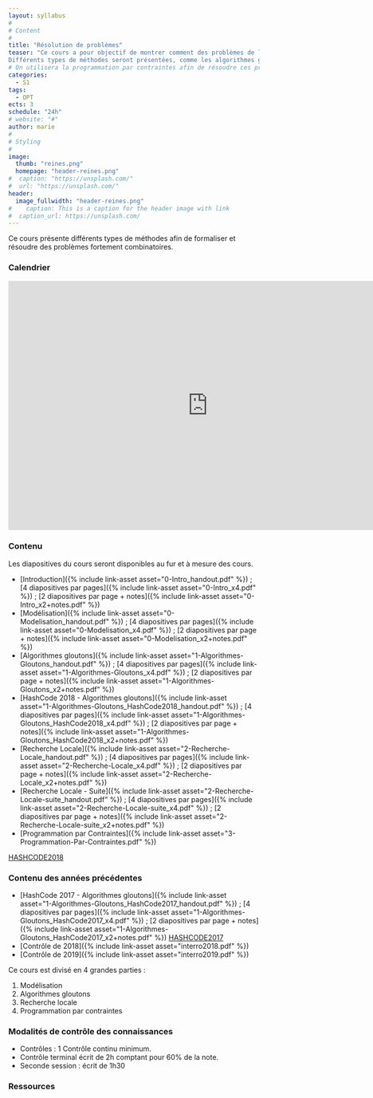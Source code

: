 ```yaml
---
layout: syllabus
#
# Content
#
title: "Résolution de problèmes"
teaser: "Ce cours a pour objectif de montrer comment des problèmes de la vie réelle peuvent être résolus, tels que l’allocation de portes d’embarquement aux avions, la recherche de chemins sous contraintes, etc. 
Différents types de méthodes seront présentées, comme les algorithmes gloutons, la recherche locale et la programmation par contraintes."
# On utilisera la programmation par contraintes afin de résoudre ces problèmes.
categories:
  - S1
tags:
  - OPT
ects: 3
schedule: "24h"
# website: "#"
author: marie
#
# Styling
#
image:
  thumb: "reines.png"
  homepage: "header-reines.png"
#  caption: "https://unsplash.com/"
#  url: "https://unsplash.com/"
header:
  image_fullwidth: "header-reines.png"
#    caption: This is a caption for the header image with link
#  caption_url: https://unsplash.com/  
---
```


Ce cours présente différents types de méthodes afin de formaliser et résoudre des problèmes fortement combinatoires.
<!-- Ce cours présente la programmation par contraintes, afin de formaliser et résoudre des problèmes fortement combinatoires. -->

### Calendrier ###

<iframe src="https://calendar.google.com/calendar/embed?mode=AGENDA&amp;height=500&amp;wkst=2&amp;bgcolor=%23ffffff&amp;src=v9jpv3uf5ncvm951f7ocq6nnak%40group.calendar.google.com&amp;color=%230F4B38&amp;ctz=Europe%2FParis" style="border-width:0" width="800" height="500" frameborder="0" scrolling="no"></iframe>

### Contenu ###

Les diapositives du cours seront disponibles au fur et à mesure des cours.
 - [Introduction]({% include link-asset asset="0-Intro_handout.pdf" %}) ; [4 diapositives par pages]({% include link-asset asset="0-Intro_x4.pdf" %}) ; [2 diapositives par page + notes]({% include link-asset asset="0-Intro_x2+notes.pdf" %})
 - [Modélisation]({% include link-asset asset="0-Modelisation_handout.pdf" %}) ; [4 diapositives par pages]({% include link-asset asset="0-Modelisation_x4.pdf" %}) ; [2 diapositives par page + notes]({% include link-asset asset="0-Modelisation_x2+notes.pdf" %})
 - [Algorithmes gloutons]({% include link-asset asset="1-Algorithmes-Gloutons_handout.pdf" %}) ; [4 diapositives par pages]({% include link-asset asset="1-Algorithmes-Gloutons_x4.pdf" %}) ; [2 diapositives par page + notes]({% include link-asset asset="1-Algorithmes-Gloutons_x2+notes.pdf" %})
 - [HashCode 2018 - Algorithmes gloutons]({% include link-asset asset="1-Algorithmes-Gloutons_HashCode2018_handout.pdf" %}) ; [4 diapositives par pages]({% include link-asset asset="1-Algorithmes-Gloutons_HashCode2018_x4.pdf" %}) ; [2 diapositives par page + notes]({% include link-asset asset="1-Algorithmes-Gloutons_HashCode2018_x2+notes.pdf" %})
 - [Recherche Locale]({% include link-asset asset="2-Recherche-Locale_handout.pdf" %}) ; [4 diapositives par pages]({% include link-asset asset="2-Recherche-Locale_x4.pdf" %}) ; [2 diapositives par page + notes]({% include link-asset asset="2-Recherche-Locale_x2+notes.pdf" %})
 - [Recherche Locale - Suite]({% include link-asset asset="2-Recherche-Locale-suite_handout.pdf" %}) ; [4 diapositives par pages]({% include link-asset asset="2-Recherche-Locale-suite_x4.pdf" %}) ; [2 diapositives par page + notes]({% include link-asset asset="2-Recherche-Locale-suite_x2+notes.pdf" %})
 - [Programmation par Contraintes]({% include link-asset asset="3-Programmation-Par-Contraintes.pdf" %})

 [HASHCODE2018](https://51364960.widgets.sphere-engine.com/lp?hash=gspLj7aOPT)


### Contenu des années précédentes ###

 - [HashCode 2017 - Algorithmes gloutons]({% include link-asset asset="1-Algorithmes-Gloutons_HashCode2017_handout.pdf" %}) ; [4 diapositives par pages]({% include link-asset asset="1-Algorithmes-Gloutons_HashCode2017_x4.pdf" %}) ; [2 diapositives par page + notes]({% include link-asset asset="1-Algorithmes-Gloutons_HashCode2017_x2+notes.pdf" %})
[HASHCODE2017](https://51364960.widgets.sphere-engine.com/lp?hash=ZxDblRSByv)
 - [Contrôle de 2018]({% include link-asset asset="interro2018.pdf" %})
 - [Contrôle de 2019]({% include link-asset asset="interro2019.pdf" %})
 
<!--  : [Modélisation 1]({% include link-asset asset="CM1.pdf" %}), [Modélisation 2]({% include link-asset asset="CM2.pdf" %}).
Ainsi qu'une [correction du contrôle]({% include link-asset asset="correction.pdf" %}). -->

Ce cours est divisé en 4 grandes parties :
  1. Modélisation 
  2. Algorithmes gloutons <!-- Variables, domaines, contraintes arithmétiques -->
  3. Recherche locale <!-- Propagation -->
  4. Programmation par contraintes
   <!-- Contraintes globales -->

<!--[HASHCODE](https://51364960.widgets.sphere-engine.com/lp?hash=IgMwEEQvxB)-->

### Modalités de contrôle des connaissances ###

  - Contrôles : 1 Contrôle continu minimum.
  - Contrôle terminal écrit de 2h comptant pour 60% de la note.
  - Seconde session : écrit de 1h30

### Ressources ###
<!-- - 
  - [minicp](https://minicp.bitbucket.io/)-->

